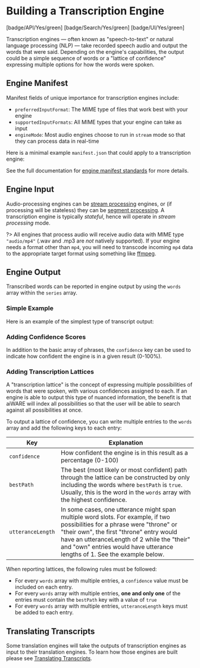 # Building a Transcription Engine

[badge/API/Yes/green]
[badge/Search/Yes/green]
[badge/UI/Yes/green]

Transcription engines &mdash; often known as "speech-to-text" or natural language processing (NLP) &mdash; take recorded speech audio and output the words that were said.
Depending on the engine's capabilities, the output could be a simple sequence of words or a "lattice of confidence" expressing multiple options for how the words were spoken.

## Engine Manifest

Manifest fields of unique importance for transcription engines include:

- `preferredInputFormat`: The MIME type of files that work best with your engine
- `supportedInputFormats`: All MIME types that your engine can take as input
- `engineMode`: Most audio engines choose to run in `stream` mode so that they can process data in real-time

Here is a minimal example `manifest.json` that could apply to a transcription engine:

[](manifest.example.json ':include :type=code json')

See the full documentation for [engine manifest standards](/developer/engines/standards/engine-manifest/) for more details.

## Engine Input

Audio-processing engines can be [stream processing](/developer/engines/processing-modes/stream-processing/) engines, or (if processing will be stateless) they can be [segment processing](/developer/engines/processing-modes/segment-processing/).
A transcription engine is typically _stateful_, hence will operate in _stream processing_ mode.

?> All engines that process audio will receive audio data with MIME type `"audio/mp4"` (.wav and .mp3 are _not_ natively supported).
If your engine needs a format other than `mp4`, you will need to transcode incoming `mp4` data to the appropriate target format using something like [ffmpeg](https://ffmpeg.org/).

## Engine Output

Transcribed words can be reported in engine output by using the `words` array within the `series` array.

### Simple Example

Here is an example of the simplest type of transcript output:

[](vtn-standard-simple.example.json ':include :type=code json')

### Adding Confidence Scores

In addition to the basic array of phrases, the `confidence` key can be used to indicate how confident the engine is in a given result (0-100%).

[](vtn-standard-confidence.example.json ':include :type=code json')

### Adding Transcription Lattices

A "transcription lattice" is the concept of expressing multiple possibilities of words that were spoken, with various confidences assigned to each.
If an engine is able to output this type of nuanced information, the benefit is that aiWARE will index all possibilities so that the user will be able to search against all possibilities at once.

<!--TODO: It'd be great to include a visual diagram of how this works-->

To output a lattice of confidence, you can write multiple entries to the `words` array and add the following keys to each entry:

| Key | Explanation |
| --- | ----------- |
| `confidence` | How confident the engine is in this result as a percentage (0-100) |
| `bestPath` | The best (most likely or most confident) path through the lattice can be constructed by only including the words where `bestPath` is `true`. Usually, this is the word in the `words` array with the highest confidence. |
| `utteranceLength` | In some cases, one utterance might span multiple word slots.  For example, if two possibilities for a phrase were "throne" or "their own", the first "throne" entry would have an utteranceLength of 2 while the "their" and "own" entries would have utterance lengths of 1. See the example below. |

When reporting lattices, the following rules must be followed:

- For every `words` array with multiple entries, a `confidence` value must be included on each entry.
- For every `words` array with multiple entries, **one and only one** of the entries must contain the `bestPath` key with a value of `true`
- For every `words` array with multiple entries, `utteranceLength` keys must be added to each entry.

[](vtn-standard-lattice.example.json ':include :type=code json')

<!--TODO: Link to official json-schema (when ready)-->

## Translating Transcripts

Some translation engines will take the outputs of transcription engines as input to their translation engines.
To learn how those engines are built please see [Translating Transcripts](/developer/engines/cognitive/text/translation/transcript/).
